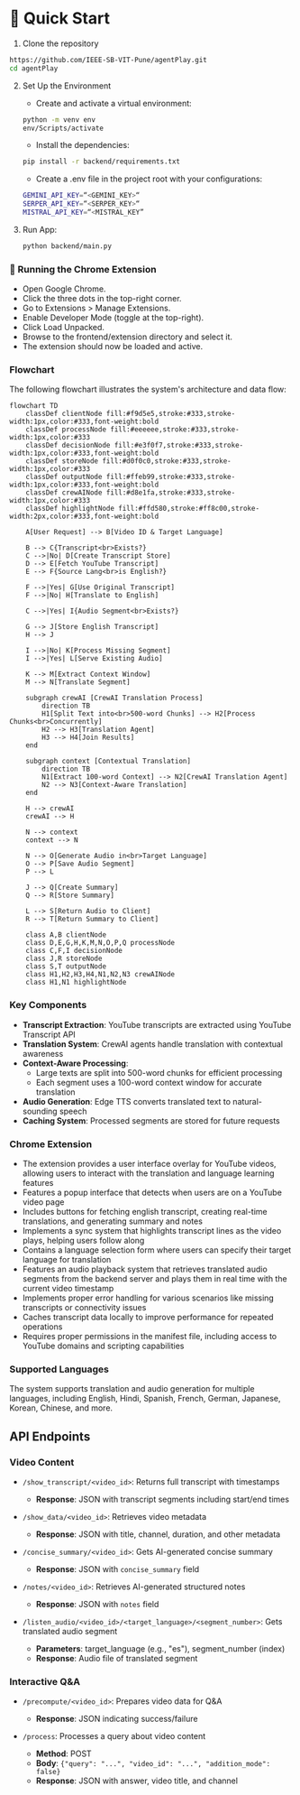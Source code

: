 # 🚀 Quick Start

1. Clone the repository

```bash
https://github.com/IEEE-SB-VIT-Pune/agentPlay.git 
cd agentPlay
```

2. Set Up the Environment
   
   - Create and activate a virtual environment:
     
   ```bash
   python -m venv env
   env/Scripts/activate
   ```
   
   - Install the dependencies:
     
   ```bash
   pip install -r backend/requirements.txt
   ```
   
   - Create a .env file in the project root with your configurations:
   
   ```bash
   GEMINI_API_KEY=“<GEMINI_KEY>“
   SERPER_API_KEY=“<SERPER_KEY>“
   MISTRAL_API_KEY=“<MISTRAL_KEY”
   ```
4. Run App:
   
    ```bash
    python backend/main.py  
    ```

### 🧩 Running the Chrome Extension
- Open Google Chrome.
- Click the three dots in the top-right corner.
- Go to Extensions > Manage Extensions.
- Enable Developer Mode (toggle at the top-right).
- Click Load Unpacked.
- Browse to the frontend/extension directory and select it.
- The extension should now be loaded and active.

### Flowchart

The following flowchart illustrates the system's architecture and data flow:

```mermaid
flowchart TD
    classDef clientNode fill:#f9d5e5,stroke:#333,stroke-width:1px,color:#333,font-weight:bold
    classDef processNode fill:#eeeeee,stroke:#333,stroke-width:1px,color:#333
    classDef decisionNode fill:#e3f0f7,stroke:#333,stroke-width:1px,color:#333,font-weight:bold
    classDef storeNode fill:#d0f0c0,stroke:#333,stroke-width:1px,color:#333
    classDef outputNode fill:#ffeb99,stroke:#333,stroke-width:1px,color:#333,font-weight:bold
    classDef crewAINode fill:#d8e1fa,stroke:#333,stroke-width:1px,color:#333
    classDef highlightNode fill:#ffd580,stroke:#ff8c00,stroke-width:2px,color:#333,font-weight:bold
    
    A[User Request] --> B[Video ID & Target Language]
    
    B --> C{Transcript<br>Exists?}
    C -->|No| D[Create Transcript Store]
    D --> E[Fetch YouTube Transcript]
    E --> F{Source Lang<br>is English?}
    
    F -->|Yes| G[Use Original Transcript]
    F -->|No| H[Translate to English]
    
    C -->|Yes| I{Audio Segment<br>Exists?}
    
    G --> J[Store English Transcript]
    H --> J
    
    I -->|No| K[Process Missing Segment]
    I -->|Yes| L[Serve Existing Audio]
    
    K --> M[Extract Context Window]
    M --> N[Translate Segment]
    
    subgraph crewAI [CrewAI Translation Process]
        direction TB
        H1[Split Text into<br>500-word Chunks] --> H2[Process Chunks<br>Concurrently]
        H2 --> H3[Translation Agent]
        H3 --> H4[Join Results]
    end
    
    subgraph context [Contextual Translation]
        direction TB
        N1[Extract 100-word Context] --> N2[CrewAI Translation Agent]
        N2 --> N3[Context-Aware Translation]
    end
    
    H --> crewAI
    crewAI --> H
    
    N --> context
    context --> N
    
    N --> O[Generate Audio in<br>Target Language]
    O --> P[Save Audio Segment]
    P --> L
    
    J --> Q[Create Summary]
    Q --> R[Store Summary]
    
    L --> S[Return Audio to Client]
    R --> T[Return Summary to Client]
    
    class A,B clientNode
    class D,E,G,H,K,M,N,O,P,Q processNode
    class C,F,I decisionNode
    class J,R storeNode
    class S,T outputNode
    class H1,H2,H3,H4,N1,N2,N3 crewAINode
    class H1,N1 highlightNode
```

### Key Components

- **Transcript Extraction**: YouTube transcripts are extracted using YouTube Transcript API
- **Translation System**: CrewAI agents handle translation with contextual awareness
- **Context-Aware Processing**: 
  - Large texts are split into 500-word chunks for efficient processing
  - Each segment uses a 100-word context window for accurate translation
- **Audio Generation**: Edge TTS converts translated text to natural-sounding speech
- **Caching System**: Processed segments are stored for future requests

### Chrome Extension

- The extension provides a user interface overlay for YouTube videos, allowing users to interact with the translation and language learning features
- Features a popup interface that detects when users are on a YouTube video page
- Includes buttons for fetching english transcript, creating real-time translations, and generating summary and notes
- Implements a sync system that highlights transcript lines as the video plays, helping users follow along
- Contains a language selection form where users can specify their target language for translation
- Features an audio playback system that retrieves translated audio segments from the backend server and plays them in real time with the current video timestamp
- Implements proper error handling for various scenarios like missing transcripts or connectivity issues
- Caches transcript data locally to improve performance for repeated operations
- Requires proper permissions in the manifest file, including access to YouTube domains and scripting capabilities

### Supported Languages

The system supports translation and audio generation for multiple languages, including English, Hindi, Spanish, French, German, Japanese, Korean, Chinese, and more.

## API Endpoints

### Video Content
- `/show_transcript/<video_id>`: Returns full transcript with timestamps
  - **Response**: JSON with transcript segments including start/end times
  
- `/show_data/<video_id>`: Retrieves video metadata
  - **Response**: JSON with title, channel, duration, and other metadata

- `/concise_summary/<video_id>`: Gets AI-generated concise summary
  - **Response**: JSON with `concise_summary` field

- `/notes/<video_id>`: Retrieves AI-generated structured notes
  - **Response**: JSON with `notes` field

- `/listen_audio/<video_id>/<target_language>/<segment_number>`: Gets translated audio segment
  - **Parameters**: target_language (e.g., "es"), segment_number (index)
  - **Response**: Audio file of translated segment

### Interactive Q&A
- `/precompute/<video_id>`: Prepares video data for Q&A
  - **Response**: JSON indicating success/failure

- `/process`: Processes a query about video content
  - **Method**: POST
  - **Body**: `{"query": "...", "video_id": "...", "addition_mode": false}`
  - **Response**: JSON with answer, video title, and channel

